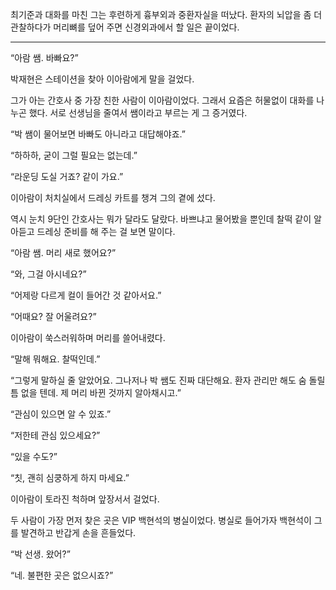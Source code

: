 최기준과 대화를 마친 그는 후련하게 흉부외과 중환자실을 떠났다. 환자의 뇌압을 좀 더 관찰하다가 머리뼈를 덮어 주면 신경외과에서 할 일은 끝이었다.

* * *

“아람 쌤. 바빠요?”

박재현은 스테이션을 찾아 이아람에게 말을 걸었다.

그가 아는 간호사 중 가장 친한 사람이 이아람이었다. 그래서 요즘은 허물없이 대화를 나누곤 했다. 서로 선생님을 줄여서 쌤이라고 부르는 게 그 증거였다.

“박 쌤이 물어보면 바빠도 아니라고 대답해야죠.”

“하하하, 굳이 그럴 필요는 없는데.”

“라운딩 도실 거죠? 같이 가요.”

이아람이 처치실에서 드레싱 카트를 챙겨 그의 곁에 섰다.

역시 눈치 9단인 간호사는 뭐가 달라도 달랐다. 바쁘냐고 물어봤을 뿐인데 찰떡 같이 알아듣고 드레싱 준비를 해 주는 걸 보면 말이다.

“아람 쌤. 머리 새로 했어요?”

“와, 그걸 아시네요?”

“어제랑 다르게 컬이 들어간 것 같아서요.”

“어때요? 잘 어울려요?”

이아람이 쑥스러워하며 머리를 쓸어내렸다.

“말해 뭐해요. 찰떡인데.”

“그렇게 말하실 줄 알았어요. 그나저나 박 쌤도 진짜 대단해요. 환자 관리만 해도 숨 돌릴 틈 없을 텐데. 제 머리 바뀐 것까지 알아채시고.”

“관심이 있으면 알 수 있죠.”

“저한테 관심 있으세요?”

“있을 수도?”

“칫, 괜히 심쿵하게 하지 마세요.”

이아람이 토라진 척하며 앞장서서 걸었다.

두 사람이 가장 먼저 찾은 곳은 VIP 백현석의 병실이었다. 병실로 들어가자 백현석이 그를 발견하고 반갑게 손을 흔들었다.

“박 선생. 왔어?”

“네. 불편한 곳은 없으시죠?”